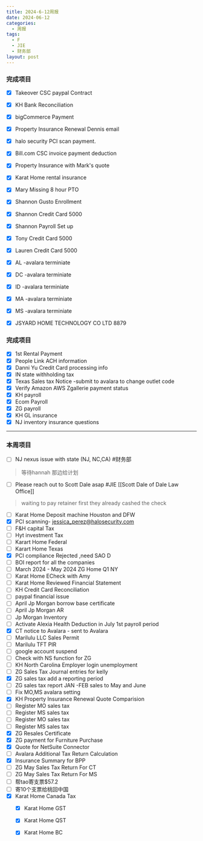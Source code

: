 ```yaml
---
title: 2024-6-12周报
date: 2024-06-12
categories:
  - 周报
tags:
  - F
  - JIE
  - 财务部
layout: post
---
```


### 完成项目  

- [x] Takeover CSC paypal Contract
- [x] KH Bank Reconciliation
- [x] bigCommerce Payment
- [x] Property Insurance Renewal Dennis email
- [x] halo security PCI scan payment.
- [x] Bill.com CSC invoice payment deduction
- [x] Property Insurance with Mark's quote
- [x] Karat Home rental insurance
- [x] Mary Missing 8 hour PTO
- [x] Shannon Gusto Enrollment
- [x] Shannon Credit Card 5000
- [x] Shannon Payroll Set up
- [x] Tony Credit Card 5000
- [x] Lauren Credit Card 5000
- [x] AL  -avalara terminiate
- [x] DC -avalara terminiate
- [x] ID -avalara terminiate
- [x] MA -avalara terminiate
- [x] MS -avalara terminiate
- [x] JSYARD HOME TECHNOLOGY CO LTD 8879


### 完成项目  

- [x] 1st Rental Payment
- [x] People Link ACH information
- [x] Danni Yu Credit Card processing info
- [x] IN state withholding tax
- [x] Texas Sales tax Notice -submit to avalara to change outlet code
- [x] Verify Amazon AWS Zgallerie payment status
- [x] KH payroll
- [x] Ecom Payroll
- [x] ZG payroll
- [x] KH GL insurance
- [x] NJ inventory insurance questions
---
### 本周项目


- [ ] NJ nexus issue with state (NJ, NC,CA)  #财务部 
> 等待hannah 那边给计划  
- [ ] Please reach out to Scott Dale asap #JIE    [[Scott Dale of Dale Law Office]]    
> waiting to pay retainer first
> they already cashed the check
- [ ] Karat Home Deposit machine Houston and DFW
- [x] PCI scanning- jessica_perez@halosecurity.com
- [ ] F&H capital Tax
- [ ] Hyt investment Tax
- [ ] Karart Home Federal 
- [ ] Karart Home Texas 
- [x] PCI compliance Rejected ,need SAO D
- [ ] BOI report for all the companies
- [ ] March 2024 - May 2024 ZG Home Q1 NY
- [ ] Karat Home ECheck with Amy 
- [ ] Karat Home Reviewed Financial Statement
- [ ] KH Credit Card Reconciliation
- [ ] paypal financial issue
- [ ] April Jp Morgan borrow base certificate
- [ ] April Jp Morgan AR
- [ ] Jp Morgan Inventory
- [ ] Activate Alexia Health Deduction in July 1st payroll period
- [x] CT notice to Avalara - sent to Avalara
- [ ] Marilulu LLC Sales Permit
- [ ] Marilulu TFT PIR
- [ ] google account suspend
- [ ] Check with NS function for ZG
- [ ] KH North Carolina Employer login unemployment
- [ ] ZG Sales Tax Journal entries for kelly
- [x] ZG sales tax add a reporting period
- [ ] ZG sales tax report JAN -FEB sales to May and June
- [ ] Fix MO,MS avalara setting
- [x] KH Property Insurance Renewal Quote Comparision
- [ ] Register MO sales tax
- [ ] Register MS sales tax
- [ ] Register MO sales tax
- [ ] Register MS sales tax
- [x] ZG Resales Certificate
- [x] ZG payment for Furniture Purchase
- [x] Quote for NetSuite Connector
- [ ] Avalara Additional Tax Return Calculation
- [x] Insurance Summary for BPP
- [ ] ZG May Sales Tax Return For CT
- [ ] ZG May Sales Tax Return For MS
- [ ] 帮tao寄支票$57.2
- [ ] 寄10个支票给桃回中国
- [x]  Karat Home Canada Tax
	- [x] Karat Home GST
	- [x] Karat Home QST
	- [x] Karat Home BC
















































































































































































































































